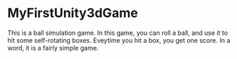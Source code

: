 # MyFirstUnity3dGame
This is a ball simulation game. In this game, you can roll a ball, and use it to hit some self-rotating boxes. Eveytime you hit a box, you get one score. In a word, it is a fairly simple game. 
